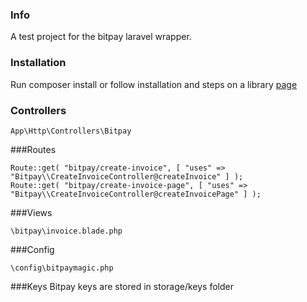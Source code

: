 ### Info
A test project for the bitpay laravel wrapper.

### Installation
Run composer install or follow installation and steps on a library [page](https://github.com/aimagician/bitpaymagic)
 
### Controllers
```
App\Http\Controllers\Bitpay
```

###Routes
```
Route::get( "bitpay/create-invoice", [ "uses" => "Bitpay\\CreateInvoiceController@createInvoice" ] );
Route::get( "bitpay/create-invoice-page", [ "uses" => "Bitpay\\CreateInvoiceController@createInvoicePage" ] );
```

###Views
```
\bitpay\invoice.blade.php
```

###Config
```
\config\bitpaymagic.php
```

###Keys
Bitpay keys are stored in storage/keys folder